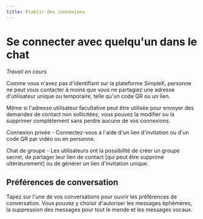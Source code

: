 ```yaml
---
title: Établir des connexions
---
```

# Se connecter avec quelqu'un dans le chat

_Travail en cours_

Comme vous n'avez pas d'identifiant sur la plateforme SimpleX, personne ne peut vous contacter à moins que vous ne partagiez une adresse d'utilisateur unique ou temporaire, telle qu'un code QR ou un lien.

Même si l'adresse utilisateur facultative peut être utilisée pour envoyer des demandes de contact non sollicitées, vous pouvez la modifier ou la supprimer complètement sans perdre aucune de vos connexions.

Connexion privée - Connectez-vous à l'aide d'un lien d'invitation ou d'un code QR par vidéo ou en personne.

Chat de groupe - Les utilisateurs ont la possibilité de créer un groupe secret, de partager leur lien de contact [qui peut être supprimé ultérieurement] ou de générer un lien d'invitation unique.

## Préférences de conversation

Tapez sur l'une de vos conversations pour ouvrir les préférences de conversation.
Vous pouvez y choisir d'autoriser les messages éphèmères, la suppression des messages pour tout le monde et les messages vocaux.
